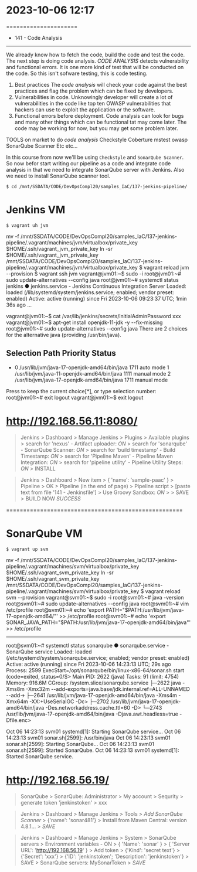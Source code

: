 # 2023-10-06    12:17
=====================

* 141 - Code Analysis
---------------------
We already know how to fetch the code, build the code and test the code.
The next step is doing code analysis.
*CODE ANALYSIS* detects vulnerability and functional errors. It is one more kind of test that will be conducted on the code. So this isn't sofware testing, this is code testing.

1. Best practices
    The *code analysis* will check your code against the best practices and flag the problem which can be fixed by developers.
2. Vulnerabilities in code.
    Unknowingly developer will create a lot of vulnerabilities in the code like top ten OWASP vulnerabilities that hackers can use to exploit the application or the software.
3. Functional errors before deployment.
    Code analysis can look for bugs and many other things which can be functional tat may come later. The code may be working for now, but you may get some problem later.

TOOLS on market to do *code analysis*
Checkstyle      Coberture           mstest
owasp           SonarQube Scanner   Etc etc...

In this course from now we'll be using `Checkstyle` and `SonarQube Scanner`.
So now befor start writing our pipeline as a code and integrate code analysis in that we need to integrate SonarQube server with Jenkins. Also we need to install SonarQube scanner tool.


    $ cd /mnt/SSDATA/CODE/DevOpsCompl20/samples_IaC/137-jenkins-pipeline/
# Jenkins VM
    $ vagrant uh jvm
mv -f /mnt/SSDATA/CODE/DevOpsCompl20/samples_IaC/137-jenkins-pipeline/.vagrant/machines/jvm/virtualbox/private_key $HOME/.ssh/vagrant_jvm_private_key
ln -sr $HOME/.ssh/vagrant_jvm_private_key /mnt/SSDATA/CODE/DevOpsCompl20/samples_IaC/137-jenkins-pipeline/.vagrant/machines/jvm/virtualbox/private_key
    $ vagrant reload jvm --provision
    $ vagrant ssh jvm
vagrant@jvm01:~$ sudo -i
root@jvm01:~# sudo update-alternatives --config java
root@jvm01:~# systemctl status jenkins
● jenkins.service - Jenkins Continuous Integration Server
     Loaded: loaded (/lib/systemd/system/jenkins.service; enabled; vendor preset: enabled)
     Active: active (running) since Fri 2023-10-06 09:23:37 UTC; 1min 36s ago
...

vagrant@jvm01:~$ cat /var/lib/jenkins/secrets/initialAdminPassword
        xxx
vagrant@jvm01:~$ apt-get install openjdk-11-jdk -y --fix-missing
root@jvm01:~# sudo update-alternatives --config java
There are 2 choices for the alternative java (providing /usr/bin/java).

  Selection    Path                                         Priority   Status
------------------------------------------------------------
* 0            /usr/lib/jvm/java-17-openjdk-amd64/bin/java   1711      auto mode
  1            /usr/lib/jvm/java-11-openjdk-amd64/bin/java   1111      manual mode
  2            /usr/lib/jvm/java-17-openjdk-amd64/bin/java   1711      manual mode

Press <enter> to keep the current choice[*], or type selection number: 
root@jvm01:~# exit
logout
vagrant@jvm01:~$ exit
logout

# http://192.168.56.11:8080/

> Jenkins > Dashboard > Manage Jenkins > Plugins > Available plugins >
    search for 'nexus' - Artifact uploader: *ON* >
    search for 'sonarqube' - SonarQube Scanner: *ON* > 
    search for 'build timestamp' - Build Timestamp: *ON* >
    search for 'Pipeline Maven' - Pipeline Maven Integration: *ON* >
    search for 'pipeline utility' - Pipeline Utility Steps: *ON* >
    INSTALL
    
> Jenkins > Dashboard > New item > { 'name': 'sample-paac' } >
    Pipeline > OK > Pipeline (in the end of page) > Pipeline script >
    [paste text from file '141 - Jenkinsfile'] > Use Groovy Sandbox: *ON* >
    > SAVE > BUILD NOW
    *SUCCESS*


====================================================
# SonarQube VM
    $ vagrant up svm
mv -f /mnt/SSDATA/CODE/DevOpsCompl20/samples_IaC/137-jenkins-pipeline/.vagrant/machines/svm/virtualbox/private_key $HOME/.ssh/vagrant_svm_private_key
ln -sr $HOME/.ssh/vagrant_svm_private_key /mnt/SSDATA/CODE/DevOpsCompl20/samples_IaC/137-jenkins-pipeline/.vagrant/machines/svm/virtualbox/private_key
    $ vagrant reload svm --provision
vagrant@svm01:~$ sudo -i
root@svm01:~# java -version
root@svm01:~# sudo update-alternatives --config java
root@svm01:~# vim /etc/profile
root@svm01:~# echo 'export PATH="$PATH:/usr/lib/jvm/java-17-openjdk-amd64/"' >> /etc/profile
root@svm01:~# echo 'export SONAR_JAVA_PATH="$PATH:/usr/lib/jvm/java-17-openjdk-amd64/bin/java"' >> /etc/profile

----------------
root@svm01:~# systemctl status sonarqube
● sonarqube.service - SonarQube service
     Loaded: loaded (/etc/systemd/system/sonarqube.service; enabled; vendor preset: enabled)
     Active: active (running) since Fri 2023-10-06 14:23:13 UTC; 29s ago
    Process: 2599 ExecStart=/opt/sonarqube/bin/linux-x86-64/sonar.sh start (code=exited, status=0/S>
   Main PID: 2622 (java)
      Tasks: 91 (limit: 4754)
     Memory: 916.6M
     CGroup: /system.slice/sonarqube.service
             ├─2622 java -Xms8m -Xmx32m --add-exports=java.base/jdk.internal.ref=ALL-UNNAMED --add->
             ├─2641 /usr/lib/jvm/java-17-openjdk-amd64/bin/java -Xms4m -Xmx64m -XX:+UseSerialGC -Dc>
             ├─2702 /usr/lib/jvm/java-17-openjdk-amd64/bin/java -Des.networkaddress.cache.ttl=60 -D>
             └─2743 /usr/lib/jvm/java-17-openjdk-amd64/bin/java -Djava.awt.headless=true -Dfile.enc>

Oct 06 14:23:13 svm01 systemd[1]: Starting SonarQube service...
Oct 06 14:23:13 svm01 sonar.sh[2599]: /usr/bin/java
Oct 06 14:23:13 svm01 sonar.sh[2599]: Starting SonarQube...
Oct 06 14:23:13 svm01 sonar.sh[2599]: Started SonarQube.
Oct 06 14:23:13 svm01 systemd[1]: Started SonarQube service.

# http://192.168.56.19/
> SonarQube > SonarQube: Administrator > My account >
    Sequrity > generate token 'jenkinstoken' >
    xxx
    
> Jenkins > Dashboard > Manage Jenkins > Tools > *Add SonarQube Scanner* >
    {'name': 'sonar481'} > Install from Maven Central: version 4.8.1... >
    *SAVE*
    
> Jenkins > Dashboard > Manage Jenkins > System > SonarQube servers >
    Environment variables - ON > { 'Name': 'sonar' } >
    { 'Server URL': 'http://192.168.56.19' } >
    Add token > {'Kind': 'secret text'} >
    {'Secret': 'xxx'} >
    {'ID': 'jenkinstoken'; 'Description': 'jenkinstoken'} > SAVE >
    SonarQube servers: MySonarToken > *SAVE*
